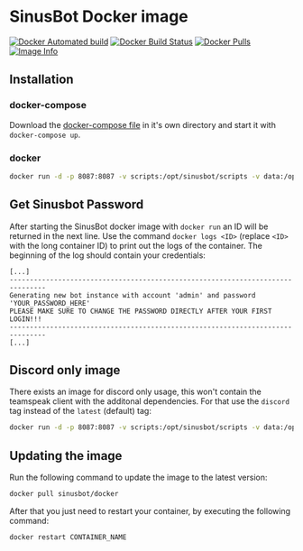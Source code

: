 # SinusBot Docker image

[![Docker Automated build](https://img.shields.io/docker/automated/sinusbot/docker.svg)](https://store.docker.com/community/images/sinusbot/docker)
[![Docker Build Status](https://img.shields.io/docker/build/sinusbot/docker.svg)](https://store.docker.com/community/images/sinusbot/docker/builds)
[![Docker Pulls](https://img.shields.io/docker/pulls/sinusbot/docker.svg)](https://store.docker.com/community/images/sinusbot/docker)
[![Image Info](https://images.microbadger.com/badges/image/sinusbot/docker.svg)](https://microbadger.com/images/sinusbot/docker)

## Installation

### docker-compose

Download the [docker-compose file](docker-compose.yml) in it's own directory and start it with `docker-compose up`.

### docker

```bash
docker run -d -p 8087:8087 -v scripts:/opt/sinusbot/scripts -v data:/opt/sinusbot/data --name sinusbot sinusbot/docker
```

## Get Sinusbot Password

After starting the SinusBot docker image with `docker run` an ID will be returned in the next line.
Use the command `docker logs <ID>` (replace `<ID>` with the long container ID) to print out the logs of the container.
The beginning of the log should contain your credentials:

```
[...]
-------------------------------------------------------------------------------
Generating new bot instance with account 'admin' and password 'YOUR_PASSWORD_HERE'
PLEASE MAKE SURE TO CHANGE THE PASSWORD DIRECTLY AFTER YOUR FIRST LOGIN!!!
-------------------------------------------------------------------------------
[...]
```

## Discord only image

There exists an image for discord only usage, this won't contain the teamspeak client with the additonal dependencies. For that use the `discord` tag instead of the `latest` (default) tag:

```bash
docker run -d -p 8087:8087 -v scripts:/opt/sinusbot/scripts -v data:/opt/sinusbot/data --name sinusbot sinusbot/docker:discord
```

## Updating the image

Run the following command to update the image to the latest version:

```bash
docker pull sinusbot/docker
```

After that you just need to restart your container, by executing the following command:

```bash
docker restart CONTAINER_NAME
```
